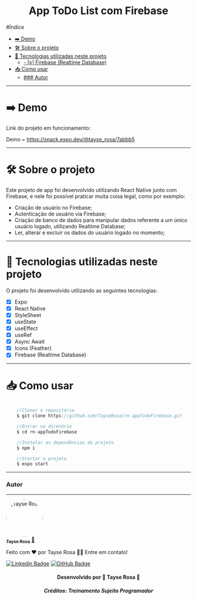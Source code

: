 <h1 align="center"> App ToDo List com Firebase</h1>

#Índice
- [➡️ Demo](#️-demo)
- [🛠 Sobre o projeto](#-sobre-o-projeto)
- [🚀 Tecnologias utilizadas neste projeto](#-tecnologias-utilizadas-neste-projeto)
  - [- [x] Firebase (Realtime Database)](#--x-firebase-realtime-database)
- [📥 Como usar](#-como-usar)
  - [### Autor](#-autor)

---

# ➡️ Demo
Link do projeto em funcionamento: 

Demo = https://snack.expo.dev/@tayse_rosa/7abbb5

---
# 🛠 Sobre o projeto

Este projeto de app foi desenvolvido utilizando React Native junto com Firebase, e nele foi possível praticar muita coisa legal, como por exemplo:
- Criação de usuário no Firebase;
- Autenticação de usuário via Firebase;
- Criação de banco de dados para manipular dados referente a um único usuário logado, utilizando Realtime Database;
- Ler, alterar e excluir os dados do usuário logado no momento;

---

# 🚀 Tecnologias utilizadas neste projeto
O projeto foi desenvolvido utilizando as seguintes tecnologias:

- [x] Expo
- [x] React Native
- [x] StyleSheet
- [x] useState
- [x] useEffect
- [x] useRef
- [x] Async Await
- [x] Icons (Feather)
- [x] Firebase (Realtime Database)
---

# 📥 Como usar
```js

    //Clonar o repositório
    $ git clone https://github.com/TayseRosa/rn-appTodoFirebase.git

    //Entrar no diretório
    $ cd rn-appTodoFirebase

    //Instalar as dependências do projeto
    $ npm i

    //Startar o projeto
    $ expo start

``` 

---

### Autor
---

<a href="https://www.tayserosa.dev">
 <img style="border-radius: 50%;" src="https://avatars.githubusercontent.com/u/31596454?v=4" width="100px;" alt="Tayse Rosa"/>
 <br />
 <sub><b>Tayse Rosa</b></sub></a> <a href="https://www.tayserosa.dev" title="Tayse Rosa">🚀</a>


Feito com ❤️ por Tayse Rosa 👋🏽 Entre em contato!

[![Linkedin Badge](https://img.shields.io/badge/-Thiago-blue?style=flat-square&logo=Linkedin&logoColor=white&link=https://www.linkedin.com/in/tgmarinho/)](https://www.linkedin.com/in/tayse-rosa-3b683151/) [![GitHub Badge](https://img.shields.io/badge/GitHub-100000?style=for-the-badge&logo=github&logoColor=white)](https://github.com/TayseRosa/)
<h4 align="center"> Desenvolvido por 🚀 Tayse Rosa 🌸 </h4>
<h5 align="center"> Créditos: Treinamento Sujeito Programador </h5>